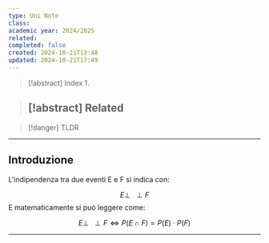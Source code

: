 ```yaml
---
type: Uni Note
class: 
academic year: 2024/2025
related: 
completed: false
created: 2024-10-21T13:48
updated: 2024-10-21T17:49
---
```

>[!abstract] Index
>1. 

>[!abstract] Related
>- 

>[!danger] TLDR

---
## Introduzione

L'indipendenza tra due eventi E e F si indica con:

$$
E \perp\!\!\!\!\!\!\perp F
$$
E matematicamente si può leggere come:

$$
E \perp\!\!\!\!\!\!\perp F \iff P(E \cap  F) = P(E) \cdot P(F)
$$

---

